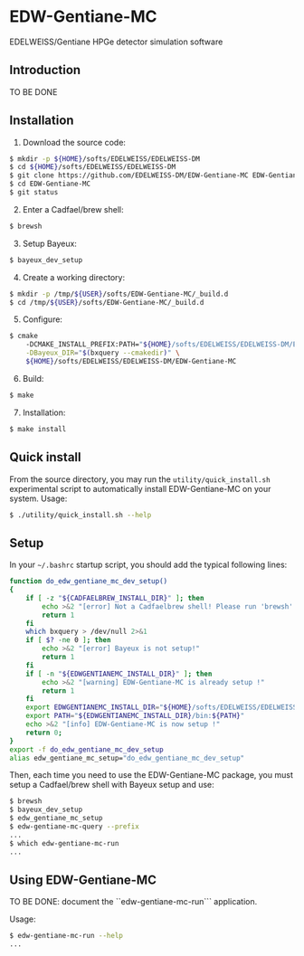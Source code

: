 # EDW-Gentiane-MC
EDELWEISS/Gentiane HPGe detector simulation software

## Introduction

TO BE DONE


## Installation

1. Download the source code:
```sh
$ mkdir -p ${HOME}/softs/EDELWEISS/EDELWEISS-DM
$ cd ${HOME}/softs/EDELWEISS/EDELWEISS-DM
$ git clone https://github.com/EDELWEISS-DM/EDW-Gentiane-MC EDW-Gentiane-MC
$ cd EDW-Gentiane-MC
$ git status
```

2. Enter a Cadfael/brew shell:
```sh
$ brewsh
```

3. Setup Bayeux:
```sh
$ bayeux_dev_setup
```

4. Create a working directory:
```sh
$ mkdir -p /tmp/${USER}/softs/EDW-Gentiane-MC/_build.d
$ cd /tmp/${USER}/softs/EDW-Gentiane-MC/_build.d
```

5. Configure:
```sh
$ cmake
    -DCMAKE_INSTALL_PREFIX:PATH="${HOME}/softs/EDELWEISS/EDELWEISS-DM/EDW-Gentiane-MC-Install-0.1.0" \
    -DBayeux_DIR="$(bxquery --cmakedir)" \
    ${HOME}/softs/EDELWEISS/EDELWEISS-DM/EDW-Gentiane-MC
```

6. Build:
```sh
$ make
```

7. Installation:
```sh
$ make install
```

## Quick install

From the source directory, you may run the ``utility/quick_install.sh``
experimental script to automatically install EDW-Gentiane-MC on your
system. Usage:
```sh
$ ./utility/quick_install.sh --help
```



## Setup

In your ``~/.bashrc`` startup script, you should add the typical following lines:
```sh
function do_edw_gentiane_mc_dev_setup()
{
    if [ -z "${CADFAELBREW_INSTALL_DIR}" ]; then
        echo >&2 "[error] Not a Cadfaelbrew shell! Please run 'brewsh'!"
        return 1
    fi
    which bxquery > /dev/null 2>&1
    if [ $? -ne 0 ]; then
        echo >&2 "[error] Bayeux is not setup!"
        return 1
    fi
    if [ -n "${EDWGENTIANEMC_INSTALL_DIR}" ]; then
        echo >&2 "[warning] EDW-Gentiane-MC is already setup !"
        return 1
    fi
    export EDWGENTIANEMC_INSTALL_DIR="${HOME}/softs/EDELWEISS/EDELWEISS-DM/EDW-Gentiane-MC-Install-0.1.0"
    export PATH="${EDWGENTIANEMC_INSTALL_DIR}/bin:${PATH}"
    echo >&2 "[info] EDW-Gentiane-MC is now setup !"
    return 0;
}
export -f do_edw_gentiane_mc_dev_setup
alias edw_gentiane_mc_setup="do_edw_gentiane_mc_dev_setup"
```

Then, each time you need to use the EDW-Gentiane-MC package, you must setup
a Cadfael/brew shell with Bayeux setup and use:
```sh
$ brewsh
$ bayeux_dev_setup
$ edw_gentiane_mc_setup
$ edw-gentiane-mc-query --prefix
...
$ which edw-gentiane-mc-run
...
```


## Using EDW-Gentiane-MC

TO BE DONE: document the ``edw-gentiane-mc-run``` application.

Usage:
```sh
$ edw-gentiane-mc-run --help
...
```
